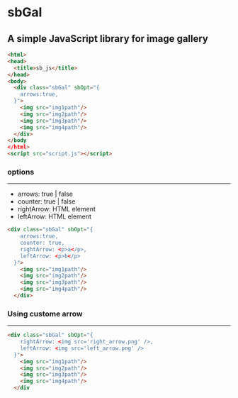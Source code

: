 # sbGal
A simple JavaScript library for image gallery 
---

```html
<html>
<head>
  <title>sb_js</title>
</head>
<body>
  <div class="sbGal" sbOpt="{
    arrows:true,
  }">
    <img src="img1path"/>
    <img src="img2path"/>
    <img src="img3path"/>
    <img src="img4path"/>
  </div>
</body 
</html>
<script src="script.js"></script>
```


### options
---
- arrows: true | false
- counter: true | false
- rightArrow: HTML element
- leftArrow: HTML element

```html
<div class="sbGal" sbOpt="{
    arrows:true,
    counter: true,
    rightArrow: <p>a</p>,
    leftArrow: <p>b</p>
  }">
    <img src="img1path"/>
    <img src="img2path"/>
    <img src="img3path"/>
    <img src="img4path"/>
  </div>
```

### Using custome arrow
---

```html
<div class="sbGal" sbOpt="{
    rightArrow: <img src='right_arrow.png' />,
    leftArrow: <img src='left_arrow.png' />
  }">
    <img src="img1path"/>
    <img src="img2path"/>
    <img src="img3path"/>
    <img src="img4path"/>
  </div
  ```